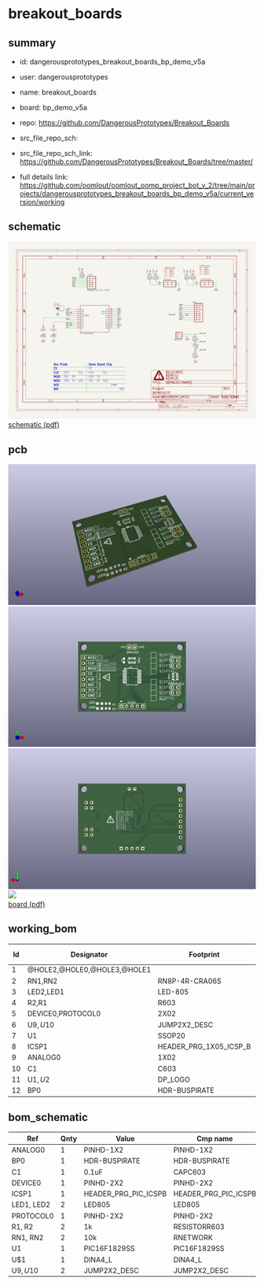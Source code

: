 # breakout_boards
 
## summary 
* id: dangerousprototypes_breakout_boards_bp_demo_v5a
* user: dangerousprototypes
* name: breakout_boards
* board: bp_demo_v5a
* repo: https://github.com/DangerousPrototypes/Breakout_Boards



* src_file_repo_sch: 
* src_file_repo_sch_link: https://github.com/DangerousPrototypes/Breakout_Boards/tree/master/
* full details link: https://github.com/oomlout/oomlout_oomp_project_bot_v_2/tree/main/projects/dangerousprototypes_breakout_boards_bp_demo_v5a/current_version/working  

## schematic  
![](working_schematic_600.png)  
[schematic (pdf)](working_schematic.pdf) 






















## pcb  
![](working_3d_600.png) 
![](working_3d_front_600.png)  
![](working_3d_back_600.png)  
![](working_600.png)  
[board (pdf)](working.pdf)  

## working_bom
| Id | Designator | Footprint | Quantity | Designation | Supplier and ref |  | None | 
| --- | --- | --- | --- | --- | --- | --- | --- | 
| 1 | @HOLE2,@HOLE0,@HOLE3,@HOLE1 |  | 4 |  |  |  | [''] | 
| 2 | RN1,RN2 | RN8P-4R-CRA06S | 2 | 10k |  |  | [''] | 
| 3 | LED2,LED1 | LED-805 | 2 |  |  |  | [''] | 
| 4 | R2,R1 | R603 | 2 | 1k |  |  | [''] | 
| 5 | DEVICE0,PROTOCOL0 | 2X02 | 2 |  |  |  | [''] | 
| 6 | U$9,U$10 | JUMP2X2_DESC | 2 | JUMP2X2_DESC |  |  | [''] | 
| 7 | U1 | SSOP20 | 1 | PIC16F1829SS |  |  | [''] | 
| 8 | ICSP1 | HEADER_PRG_1X05_ICSP_B | 1 | HEADER_PRG_PIC_ICSPB |  |  | [''] | 
| 9 | ANALOG0 | 1X02 | 1 |  |  |  | [''] | 
| 10 | C1 | C603 | 1 | 0.1uF |  |  | [''] | 
| 11 | U$1,U$2 | DP_LOGO | 2 | DINA4_L |  |  | [''] | 
| 12 | BP0 | HDR-BUSPIRATE | 1 |  |  |  | [''] | 


## bom_schematic
| Ref | Qnty | Value | Cmp name | Footprint | Description | Vendor | DNP | 
| --- | --- | --- | --- | --- | --- | --- | --- | 
| ANALOG0 | 1 | PINHD-1X2 | PINHD-1X2 | working:1X02 |  |  |  | 
| BP0 | 1 | HDR-BUSPIRATE | HDR-BUSPIRATE | working:HDR-BUSPIRATE |  |  |  | 
| C1 | 1 | 0.1uF | CAPC603 | working:C603 |  |  |  | 
| DEVICE0 | 1 | PINHD-2X2 | PINHD-2X2 | working:2X02 |  |  |  | 
| ICSP1 | 1 | HEADER_PRG_PIC_ICSPB | HEADER_PRG_PIC_ICSPB | working:HEADER_PRG_1X05_ICSP_B |  |  |  | 
| LED1, LED2 | 2 | LED805 | LED805 | working:LED-805 |  |  |  | 
| PROTOCOL0 | 1 | PINHD-2X2 | PINHD-2X2 | working:2X02 |  |  |  | 
| R1, R2 | 2 | 1k | RESISTORR603 | working:R603 |  |  |  | 
| RN1, RN2 | 2 | 10k | RNETWORK | working:RN8P-4R-CRA06S |  |  |  | 
| U1 | 1 | PIC16F1829SS | PIC16F1829SS | working:SSOP20 |  |  |  | 
| U$1 | 1 | DINA4_L | DINA4_L | working:DP_LOGO |  |  |  | 
| U$9, U$10 | 2 | JUMP2X2_DESC | JUMP2X2_DESC | working:JUMP2X2_DESC |  |  |  | 



